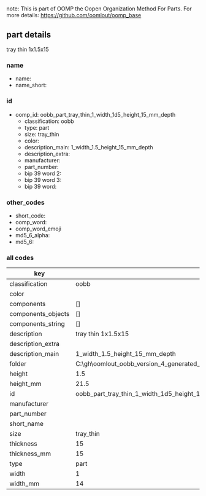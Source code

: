 #   

note: This is part of OOMP the Oopen Organization Method For Parts. For more details: https://github.com/oomlout/oomp_base

##  part details



tray thin 1x1.5x15

### name
* name: 
* name_short: 
### id
* oomp_id: oobb_part_tray_thin_1_width_1d5_height_15_mm_depth
  * classification: oobb
  * type: part
  * size: tray_thin
  * color: 
  * description_main: 1_width_1.5_height_15_mm_depth
  * description_extra: 
  * manufacturer: 
  * part_number: 
  * bip 39 word 2: 
  * bip 39 word 3: 
  * bip 39 word: 

### other_codes
* short_code: 
* oomp_word: 
* oomp_word_emoji 
* md5_6_alpha: 
* md5_6: 









### all codes 
| key | value |  
| --- | --- |  
| classification | oobb |  
| color |  |  
| components | [] |  
| components_objects | [] |  
| components_string | [] |  
| description | tray thin 1x1.5x15 |  
| description_extra |  |  
| description_main | 1_width_1.5_height_15_mm_depth |  
| folder | C:\gh\oomlout_oobb_version_4_generated_parts\things\oobb_part_tray_thin_1_width_1d5_height_15_mm_depth |  
| height | 1.5 |  
| height_mm | 21.5 |  
| id | oobb_part_tray_thin_1_width_1d5_height_15_mm_depth |  
| manufacturer |  |  
| part_number |  |  
| short_name |  |  
| size | tray_thin |  
| thickness | 15 |  
| thickness_mm | 15 |  
| type | part |  
| width | 1 |  
| width_mm | 14 |  

